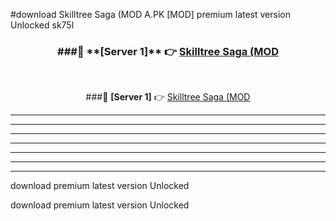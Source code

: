 #download Skilltree Saga (MOD A.PK [MOD] premium latest version Unlocked sk75l 



<div align="center">
<h3>###🔹 **[Server 1]** 👉 <a href="https://download1apk.web.app/">Skilltree Saga (MOD</a></h3><br>


###🔹 **[Server 1]** 👉 <a href="https://download1apk.web.app/">Skilltree Saga (MOD</a></h3>
</div>



----------------------------------------------------------

----------------------------------------------------------

----------------------------------------------------------

----------------------------------------------------------

----------------------------------------------------------

----------------------------------------------------------

----------------------------------------------------------

download premium latest version Unlocked

download premium latest version Unlocked
